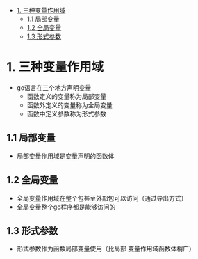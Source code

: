 <!-- TOC -->

- [1. 三种变量作用域](#1-三种变量作用域)
    - [1.1 局部变量](#11-局部变量)
    - [1.2 全局变量](#12-全局变量)
    - [1.3 形式参数](#13-形式参数)

<!-- /TOC -->
# 1. 三种变量作用域
* go语言在三个地方声明变量
    * 函数定义的变量称为局部变量
    * 函数外定义的变量称为全局变量
    * 函数中定义参数称为形式参数
## 1.1 局部变量
* 局部变量作用域是变量声明的函数体
## 1.2 全局变量
* 全局变量作用域在整个包甚至外部包可以访问（通过导出方式）
* 全局变量整个go程序都是能够访问的
## 1.3 形式参数
* 形式参数作为函数局部变量使用（比局部 变量作用域函数体稍广）